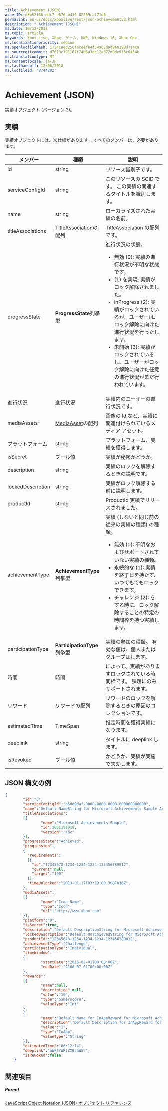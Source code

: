 ```yaml
---
title: Achievement (JSON)
assetID: d3b52f66-ddc7-e676-b419-82209caf71d6
permalink: en-us/docs/xboxlive/rest/json-achievementv2.html
description: " Achievement (JSON)"
ms.date: 10/12/2017
ms.topic: article
keywords: Xbox Live, Xbox, ゲーム, UWP, Windows 10, Xbox One
ms.localizationpriority: medium
ms.openlocfilehash: 1734caec256feceefb4f54965d9d8e0198d714ca
ms.sourcegitcommit: d7613c791107f74b6a3dc12a372d9de916c0454b
ms.translationtype: MT
ms.contentlocale: ja-JP
ms.lasthandoff: 12/06/2018
ms.locfileid: "8744802"
---
```

# <a name="achievement-json"></a>Achievement (JSON)
実績オブジェクト (バージョン 2)。
<a id="ID4EN"></a>


## <a name="achievement"></a>実績

実績オブジェクトには、次仕様があります。 すべてのメンバーは、必要があります。

| メンバー| 種類| 説明|
| --- | --- | --- |
| id| string| リソース識別子です。|
| serviceConfigId| string| このリソースの SCID です。 この実績の関連するタイトルを識別します。 |
| name| string| ローカライズされた実績の名前。|
| titleAssociations| [TitleAssociation](json-titleassociation.md)の配列| TitleAssociation の配列です。|
| progressState| **ProgressState**列挙型| 進行状況の状態。 <ul><li>無効 (0): 実績の進行状況が不明な状態です。</li><li>(1) を実現: 実績がロック解除されました。</li><li>inProgress (2): 実績がロックされているが、ユーザーは、ロック解除に向けた進行状況を行ったします。</li><li>未開始 (3): 実績がロックされているし、ユーザーがロック解除に向けた任意の進行状況がまだ行われています。</li></ul> | 
| 進行状況| [進行状況](json-progression.md)| 実績内のユーザーの進行状況です。|
| mediaAssets| [MediaAsset](json-mediaasset.md)の配列| 画像の Id など、実績に関連付けられているメディア アセット。 |
| プラットフォーム| string| プラットフォーム、実績を獲得します。|
| isSecret| ブール値| 実績が秘密かどうか。|
| description| string| 実績のロックを解除するときの説明です。|
| lockedDescription| string| 実績がロック解除する前に説明します。|
| productId| string| ProductId 実績でリリースされました。|
| achievementType| **AchievementType**列挙型| 実績 (しないと同じ前の従来の実績の種類) の種類。 <ul><li>無効 (0): 不明なおよびサポートされていない実績の種類。</li><li>永続的な (1): 実績を終了日を持たず、いつでもでもロックできます。</li><li>チャレンジ (2): をする時に、ロック解除することの特定の時間枠を持つ実績します。</li></ul> |
| participationType| **ParticipationType**列挙型| 実績の参加の種類。 有効な値は、個人またはグループはします。|
| 時間| 時間| によって、実績がありますロックされている時間枠です。 課題にのみサポートされます。|
| リワード| [リワード](json-reward.md)の配列| リワードのロックを解除するときの原因のコレクションです。|
| estimatedTime| TimeSpan| 推定時間を獲得実績になります。|
| deeplink| string| タイトルに deeplink します。|
| isRevoked| ブール値| かどうか、実績が実施で失効します。|

<a id="ID4EIAAC"></a>


## <a name="sample-json-syntax"></a>JSON 構文の例


```json
{
        "id":"3",
        "serviceConfigId":"b5dd9daf-0000-0000-0000-000000000000",
        "name":"Default NameString for Microsoft Achievements Sample Achievement 3",
        "titleAssociations":
        [{
                "name":"Microsoft Achievements Sample",
                "id":3051199919,
                "version":"abc"
        }],
        "progressState":"Achieved",
        "progression":
        {
          "requirements":
          [{
            "id":"12345678-1234-1234-1234-123456789012",
            "current":null,
            "target":"100"
          }],
          "timeUnlocked":"2013-01-17T03:19:00.3087016Z",
        },
        "mediaAssets":
        [{
                "name":"Icon Name",
                "type":"Icon",
                "url":"http://www.xbox.com"
        }],
        "platform":"D",
        "isSecret":true,
        "description":"Default DescriptionString for Microsoft Achievements Sample Achievement 3",
        "lockedDescription":"Default UnachievedString for Microsoft Achievements Sample Achievement 3",
        "productId":"12345678-1234-1234-1234-123456789012",
        "achievementType":"Challenge",
        "participationType":"Individual",
        "timeWindow":
        {
                "startDate":"2013-02-01T00:00:00Z",
                "endDate":"2100-07-01T00:00:00Z"
        },
        "rewards":
        [{
                "name":null,
                "description":null,
                "value":"10",
                "type":"Gamerscore",
                "valueType":"Int"
        },
        {
                "name":"Default Name for InAppReward for Microsoft Achievements Sample Achievement 3",
                "description":"Default Description for InAppReward for Microsoft Achievements Sample Achievement 3",
                "value":"1",
                "type":"InApp",
                "valueType":"String"
        }],
        "estimatedTime":"06:12:14",
        "deeplink":"aWFtYWRlZXBsaW5r",
        "isRevoked":false
    }

```


<a id="ID4ERAAC"></a>


## <a name="see-also"></a>関連項目

<a id="ID4ETAAC"></a>


##### <a name="parent"></a>Parent

[JavaScript Object Notation (JSON) オブジェクト リファレンス](atoc-xboxlivews-reference-json.md)
